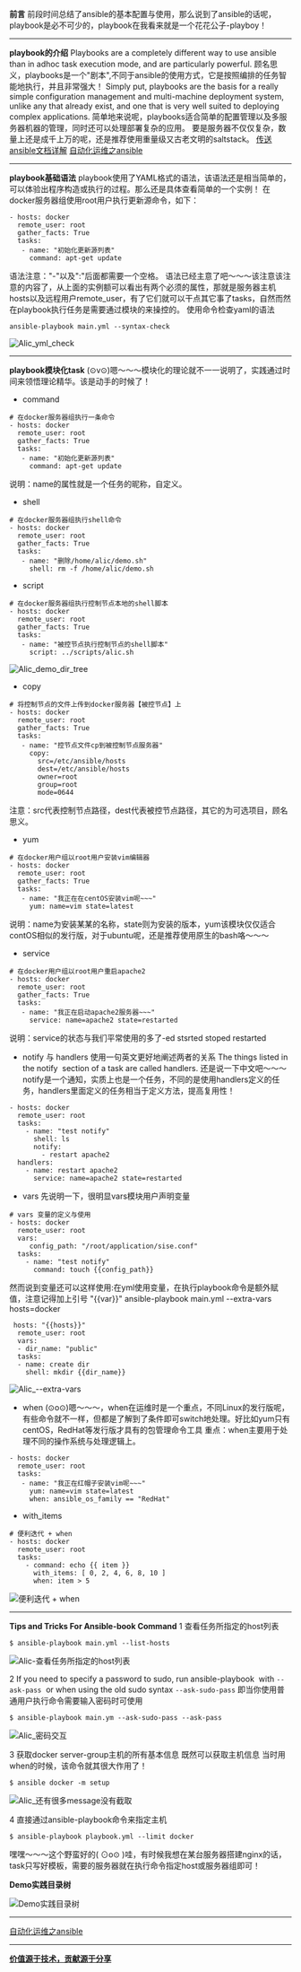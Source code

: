 **前言**
前段时间总结了ansible的基本配置与使用，那么说到了ansible的话呢，playbook是必不可少的，playbook在我看来就是一个花花公子-playboy！
___
**playbook的介绍**
Playbooks are a completely different way to use ansible than in adhoc task execution mode, and are particularly powerful.
顾名思义，playbooks是一个"剧本",不同于ansible的使用方式，它是按照编排的任务智能地执行，并且非常强大！
Simply put, playbooks are the basis for a really simple configuration management and multi-machine deployment system, unlike any that already exist, and one that is very well suited to deploying complex applications.
简单地来说呢，playbooks适合简单的配置管理以及多服务器机器的管理，同时还可以处理部署复杂的应用。
要是服务器不仅仅复杂，数量上还是成千上万的呢，还是推荐使用重量级又古老文明的saltstack。
[传送ansible文档详解](http://docs.ansible.com/)
[自动化运维之ansible](http://www.jianshu.com/p/d95414df5644)
___
**playbook基础语法**
playbook使用了YAML格式的语法，该语法还是相当简单的，可以体验出程序构造或执行的过程。那么还是具体查看简单的一个实例！
在docker服务器组使用root用户执行更新源命令，如下：
~~~
- hosts: docker
  remote_user: root
  gather_facts: True
  tasks:
   - name: "初始化更新源列表"
     command: apt-get update
~~~
语法注意："-"以及":"后面都需要一个空格。
语法已经主意了吧～～～该注意该注意的内容了，从上面的实例额可以看出有两个必须的属性，那就是服务器主机hosts以及远程用户remote_user，有了它们就可以干点其它事了tasks，自然而然在playbook执行任务是需要通过模块的来操控的。
使用命令检查yaml的语法
~~~
ansible-playbook main.yml --syntax-check
~~~

![Alic_yml_check](http://upload-images.jianshu.io/upload_images/1678789-4c01b03e95016de5.png?imageMogr2/auto-orient/strip%7CimageView2/2/w/1240)
___
**playbook模块化task**
(⊙v⊙)嗯～～～模块化的理论就不一一说明了，实践通过时间来领悟理论精华。该是动手的时候了！
- command

~~~
# 在docker服务器组执行一条命令
- hosts: docker
  remote_user: root
  gather_facts: True
  tasks:
   - name: "初始化更新源列表"
     command: apt-get update
~~~
说明：name的属性就是一个任务的昵称，自定义。

- shell

~~~
# 在docker服务器组执行shell命令
- hosts: docker
  remote_user: root
  gather_facts: True
  tasks:
   - name: "删除/home/alic/demo.sh"
     shell: rm -f /home/alic/demo.sh
~~~

- script

~~~
# 在docker服务器组执行控制节点本地的shell脚本
- hosts: docker
  remote_user: root
  gather_facts: True
  tasks:
   - name: "被控节点执行控制节点的shell脚本"
     script: ../scripts/alic.sh
~~~

![Alic_demo_dir_tree](http://upload-images.jianshu.io/upload_images/1678789-98d13f411ad9690b.png?imageMogr2/auto-orient/strip%7CimageView2/2/w/1240)

- copy 

~~~
# 将控制节点的文件上传到docker服务器【被控节点】上
- hosts: docker
  remote_user: root
  gather_facts: True
  tasks:
   - name: "控节点文件cp到被控制节点服务器"
     copy:
       src=/etc/ansible/hosts 
       dest=/etc/ansible/hosts 
       owner=root 
       group=root 
       mode=0644
~~~
注意：src代表控制节点路径，dest代表被控节点路径，其它的为可选项目，顾名思义。

- yum

~~~
# 在docker用户组以root用户安装vim编辑器
- hosts: docker
  remote_user: root
  gather_facts: True
  tasks:
   - name: "我正在在centOS安装vim呢~~~"
     yum: name=vim state=latest
~~~
说明：name为安装某某的名称，state则为安装的版本，yum该模块仅仅适合contOS相似的发行版，对于ubuntu呢，还是推荐使用原生的bash咯～～～

- service

~~~
# 在docker用户组以root用户重启apache2
- hosts: docker
  remote_user: root
  gather_facts: True
  tasks:
   - name: "我正在启动apache2服务器~~~"
     service: name=apache2 state=restarted
~~~
说明：service的状态与我们平常使用的多了-ed stsrted stoped restarted

- notify 与 handlers
使用一句英文更好地阐述两者的关系
The things listed in the notify
 section of a task are called handlers.
还是说一下中文吧～～～
notify是一个通知，实质上也是一个任务，不同的是使用handlers定义的任务，handlers里面定义的任务相当于定义方法，提高复用性！

~~~
- hosts: docker
  remote_user: root
  tasks:
    - name: "test notify"
      shell: ls
      notify: 
        - restart apache2
  handlers:
    - name: restart apache2
      service: name=apache2 state=restarted
~~~

- vars
先说明一下，很明显vars模块用户声明变量

~~~
# vars 变量的定义与使用
- hosts: docker
  remote_user: root
  vars: 
     config_path: "/root/application/sise.conf"
  tasks:
    - name: "test notify"
      command: touch {{config_path}}
~~~
然而说到变量还可以这样使用:在yml使用变量，在执行playbook命令是额外赋值，注意记得加上引号 "{{var}}"
ansible-playbook main.yml --extra-vars hosts=docker

~~~
 hosts: "{{hosts}}"
  remote_user: root
  vars: 
  - dir_name: "public"
  tasks: 
  - name: create dir
    shell: mkdir {{dir_name}}
~~~

![Alic_--extra-vars](http://upload-images.jianshu.io/upload_images/1678789-7b1e0dbe52dd851e.png?imageMogr2/auto-orient/strip%7CimageView2/2/w/1240)

- when
(⊙o⊙)嗯～～～，when在运维时是一个重点，不同Linux的发行版呢，有些命令就不一样，但都是了解到了条件即可switch地处理。好比如yum只有centOS，RedHat等发行版才具有的包管理命令工具
重点：when主要用于处理不同的操作系统与处理逻辑上。

~~~
- hosts: docker
  remote_user: root
  tasks:
   - name: "我正在红帽子安装vim呢~~~"
     yum: name=vim state=latest
     when: ansible_os_family == "RedHat"
~~~

- with_items

~~~
# 便利迭代 + when
- hosts: docker
  remote_user: root
  tasks:
    - command: echo {{ item }}
      with_items: [ 0, 2, 4, 6, 8, 10 ]
      when: item > 5
~~~

![便利迭代 + when](http://upload-images.jianshu.io/upload_images/1678789-b6258439994c6355.png?imageMogr2/auto-orient/strip%7CimageView2/2/w/1240)
___
**Tips and Tricks For Ansible-book Command**
1 查看任务所指定的host列表
~~~
$ ansible-playbook main.yml --list-hosts
~~~
![Alic-查看任务所指定的host列表](http://upload-images.jianshu.io/upload_images/1678789-63655a714e4e29be.png?imageMogr2/auto-orient/strip%7CimageView2/2/w/1240)

2 If you need to specify a password to sudo, run ansible-playbook
 with `--ask-pass`
 or when using the old sudo syntax `--ask-sudo-pass`
即当你使用普通用户执行命令需要输入密码时可使用
~~~
$ ansible-playbook main.ym --ask-sudo-pass --ask-pass
~~~

![Alic_密码交互](http://upload-images.jianshu.io/upload_images/1678789-cd4218d7d981bc01.png?imageMogr2/auto-orient/strip%7CimageView2/2/w/1240)

3 获取docker server-group主机的所有基本信息
既然可以获取主机信息 当时用when的时候，该命令就其很大作用了！
~~~
$ ansible docker -m setup
~~~

![Alic_还有很多message没有截取](http://upload-images.jianshu.io/upload_images/1678789-ad18759637248ce6.png?imageMogr2/auto-orient/strip%7CimageView2/2/w/1240)

4 直接通过ansible-playbook命令来指定主机
~~~
$ ansible-playbook playbook.yml --limit docker
~~~
嘿嘿～～～这个野蛮好的( ⊙o⊙ )哇，有时候我想在某台服务器搭建nginx的话，task只写好模板，需要的服务器就在执行命令指定host或服务器组即可！

**Demo实践目录树**

![Demo实践目录树](http://upload-images.jianshu.io/upload_images/1678789-3fb88a9d5fef52fd.png?imageMogr2/auto-orient/strip%7CimageView2/2/w/1240)
___
[自动化运维之ansible](http://www.jianshu.com/p/d95414df5644)
___
**[价值源于技术，贡献源于分享](https://github.com/alicfeng)**
